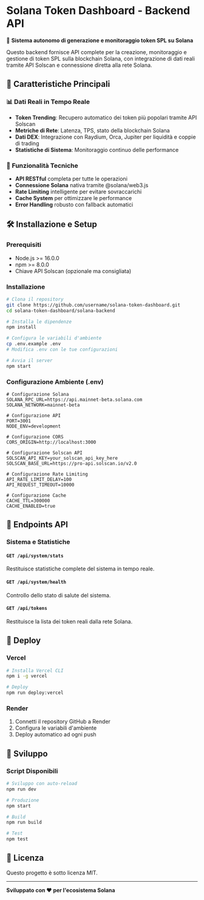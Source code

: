 # Solana Token Dashboard - Backend API

🚀 **Sistema autonomo di generazione e monitoraggio token SPL su Solana**

Questo backend fornisce API complete per la creazione, monitoraggio e gestione di token SPL sulla blockchain Solana, con integrazione di dati reali tramite API Solscan e connessione diretta alla rete Solana.

## 🌟 Caratteristiche Principali

### 📊 Dati Reali in Tempo Reale
- **Token Trending**: Recupero automatico dei token più popolari tramite API Solscan
- **Metriche di Rete**: Latenza, TPS, stato della blockchain Solana
- **Dati DEX**: Integrazione con Raydium, Orca, Jupiter per liquidità e coppie di trading
- **Statistiche di Sistema**: Monitoraggio continuo delle performance

### 🔧 Funzionalità Tecniche
- **API RESTful** completa per tutte le operazioni
- **Connessione Solana** nativa tramite @solana/web3.js
- **Rate Limiting** intelligente per evitare sovraccarichi
- **Cache System** per ottimizzare le performance
- **Error Handling** robusto con fallback automatici

## 🛠️ Installazione e Setup

### Prerequisiti
- Node.js >= 16.0.0
- npm >= 8.0.0
- Chiave API Solscan (opzionale ma consigliata)

### Installazione

```bash
# Clona il repository
git clone https://github.com/username/solana-token-dashboard.git
cd solana-token-dashboard/solana-backend

# Installa le dipendenze
npm install

# Configura le variabili d'ambiente
cp .env.example .env
# Modifica .env con le tue configurazioni

# Avvia il server
npm start
```

### Configurazione Ambiente (.env)

```env
# Configurazione Solana
SOLANA_RPC_URL=https://api.mainnet-beta.solana.com
SOLANA_NETWORK=mainnet-beta

# Configurazione API
PORT=3001
NODE_ENV=development

# Configurazione CORS
CORS_ORIGIN=http://localhost:3000

# Configurazione Solscan API
SOLSCAN_API_KEY=your_solscan_api_key_here
SOLSCAN_BASE_URL=https://pro-api.solscan.io/v2.0

# Configurazione Rate Limiting
API_RATE_LIMIT_DELAY=100
API_REQUEST_TIMEOUT=10000

# Configurazione Cache
CACHE_TTL=300000
CACHE_ENABLED=true
```

## 📡 Endpoints API

### Sistema e Statistiche

#### `GET /api/system/stats`
Restituisce statistiche complete del sistema in tempo reale.

#### `GET /api/system/health`
Controllo dello stato di salute del sistema.

#### `GET /api/tokens`
Restituisce la lista dei token reali dalla rete Solana.

## 🚀 Deploy

### Vercel
```bash
# Installa Vercel CLI
npm i -g vercel

# Deploy
npm run deploy:vercel
```

### Render
1. Connetti il repository GitHub a Render
2. Configura le variabili d'ambiente
3. Deploy automatico ad ogni push

## 🔧 Sviluppo

### Script Disponibili

```bash
# Sviluppo con auto-reload
npm run dev

# Produzione
npm start

# Build
npm run build

# Test
npm test
```

## 📄 Licenza

Questo progetto è sotto licenza MIT.

---

**Sviluppato con ❤️ per l'ecosistema Solana**